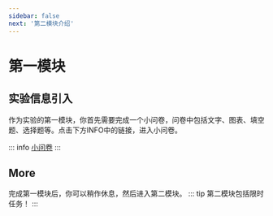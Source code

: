 ```yaml
---
sidebar: false
next: '第二模块介绍'
---
```

# 第一模块

## 实验信息引入

作为实验的第一模块，你首先需要完成一个小问卷，问卷中包括文字、图表、填空题、选择题等。点击下方INFO中的链接，进入小问卷。

::: info
[小问卷](https://www.credamo.com/s/EfYRJvano/ )
:::




## More

完成第一模块后，你可以稍作休息，然后进入第二模块。
::: tip
第二模块包括限时任务！
:::

